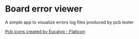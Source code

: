  # Board error viewer
 A simple app to visualize errors log files produced by pcb tester

<a href="https://www.flaticon.com/free-icons/pcb" title="pcb icons">Pcb icons created by Eucalyp - Flaticon</a>
